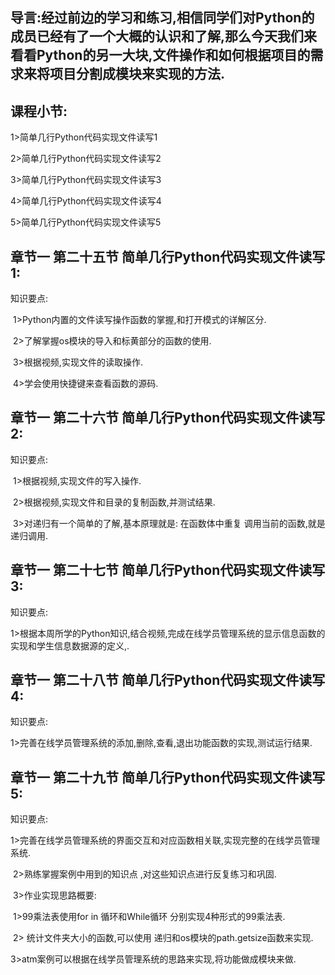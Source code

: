 ## 导言:经过前边的学习和练习,相信同学们对Python的成员已经有了一个大概的认识和了解,那么今天我们来看看Python的另一大块,文件操作和如何根据项目的需求来将项目分割成模块来实现的方法.

## 课程小节:  
1>简单几行Python代码实现文件读写1

2>简单几行Python代码实现文件读写2

3>简单几行Python代码实现文件读写3

4>简单几行Python代码实现文件读写4

5>简单几行Python代码实现文件读写5

## 章节一  第二十五节 简单几行Python代码实现文件读写1:
   知识要点:

​        1>Python内置的文件读写操作函数的掌握,和打开模式的详解区分.

​        2>了解掌握os模块的导入和标黄部分的函数的使用.

​        3>根据视频,实现文件的读取操作.

​        4>学会使用快捷键来查看函数的源码.

## 章节一  第二十六节 简单几行Python代码实现文件读写2:
   知识要点:

​        1>根据视频,实现文件的写入操作.

​        2>根据视频,实现文件和目录的复制函数,并测试结果.

​        3>对递归有一个简单的了解,基本原理就是: 在函数体中重复 调用当前的函数,就是递归调用.

## 章节一  第二十七节 简单几行Python代码实现文件读写3:
   知识要点:

​        1>根据本周所学的Python知识,结合视频,完成在线学员管理系统的显示信息函数的实现和学生信息数据源的定义,.

## 章节一  第二十八节 简单几行Python代码实现文件读写4:   
知识要点:

​        1>完善在线学员管理系统的添加,删除,查看,退出功能函数的实现,测试运行结果.

## 章节一  第二十九节 简单几行Python代码实现文件读写5:
   知识要点:

​        1>完善在线学员管理系统的界面交互和对应函数相关联,实现完整的在线学员管理系统.

​        2>熟练掌握案例中用到的知识点 ,对这些知识点进行反复练习和巩固.

​        3>作业实现思路概要:

​            1>99乘法表使用for in 循环和While循环 分别实现4种形式的99乘法表.

​            2> 统计文件夹大小的函数,可以使用 递归和os模块的path.getsize函数来实现.

​            3>atm案例可以根据在线学员管理系统的思路来实现,将功能做成模块来做.